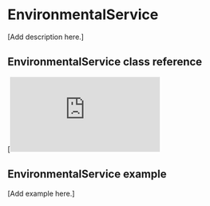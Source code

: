 # EnvironmentalService

[Add description here.]

## EnvironmentalService class reference

[![View code](https://os.mbed.com/docs/mbed-os/v6.6/mbed-os-api-doxy/class_environmental_service.html)

## EnvironmentalService example

[Add example here.]
